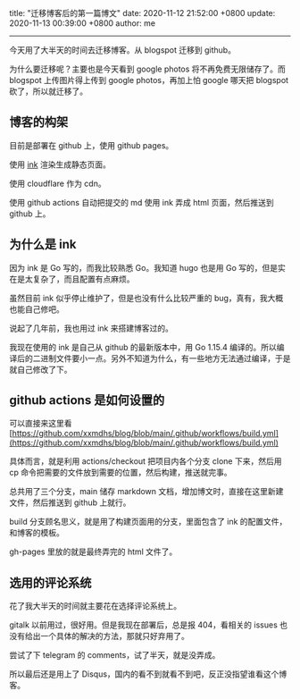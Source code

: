 title: "迁移博客后的第一篇博文"
date: 2020-11-12 21:52:00 +0800
update: 2020-11-13 00:39:00 +0800
author: me

---
今天用了大半天的时间去迁移博客。从 blogspot 迁移到 github。

为什么要迁移呢？主要也是今天看到 google photos 将不再免费无限储存了。而 blogspot 上传图片得上传到 google photos，再加上怕 google 哪天把 blogspot 砍了，所以就迁移了。

## 博客的构架
目前是部署在 github 上，使用 github pages。

使用 [ink](https://github.com/InkProject/ink) 渲染生成静态页面。

使用 cloudflare 作为 cdn。

使用 github actions 自动把提交的 md 使用 ink 弄成 html 页面，然后推送到 github 上。

## 为什么是 ink
因为 ink 是 Go 写的，而我比较熟悉 Go。我知道 hugo 也是用 Go 写的，但是实在是太复杂了，而且配置有点麻烦。

虽然目前 ink 似乎停止维护了，但是也没有什么比较严重的 bug，真有，我大概也能自己修吧。

说起了几年前，我也用过 ink 来搭建博客过的。

我现在使用的 ink 是自己从 github 的最新版本中，用 Go 1.15.4 编译的。所以编译后的二进制文件要小一点。另外不知道为什么，有一些地方无法通过编译，于是就自己修改了下。

## github actions 是如何设置的
可以直接来这里看 [https://github.com/xxmdhs/blog/blob/main/.github/workflows/build.yml](https://github.com/xxmdhs/blog/blob/main/.github/workflows/build.yml)

具体而言，就是利用 actions/checkout 把项目内各个分支 clone 下来，然后用 cp 命令把需要的文件放到需要的位置，然后构建，推送就完事。

总共用了三个分支，main 储存 markdown 文档，增加博文时，直接在这里新建文件，然后推送到 github 上就行。

build 分支顾名思义，就是用了构建页面用的分支，里面包含了 ink 的配置文件，和博客的模板。

gh-pages 里放的就是最终弄完的 html 文件了。

## 选用的评论系统
花了我大半天的时间就主要花在选择评论系统上。

gitalk 以前用过，很好用。但是我现在部署后，总是报 404，看相关的 issues 也没有给出一个具体的解决的方法，那就只好弃用了。

尝试了下 telegram 的 comments，试了半天，就是没弄成。

所以最后还是用上了 Disqus，国内的看不到就看不到吧，反正没指望谁看这个博客。